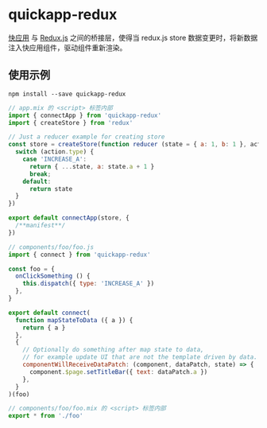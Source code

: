 # quickapp-redux

[快应用](https://www.quickapp.cn/) 与 [Redux.js](http://redux.js.org/) 之间的桥接层，使得当 redux.js store 数据变更时，将新数据注入快应用组件，驱动组件重新渲染。

## 使用示例

`npm install --save quickapp-redux`

```javascript
// app.mix 的 <script> 标签内部
import { connectApp } from 'quickapp-redux'
import { createStore } from 'redux'

// Just a reducer example for creating store
const store = createStore(function reducer (state = { a: 1, b: 1 }, action){
  switch (action.type) {
    case 'INCREASE_A':
      return { ...state, a: state.a + 1 }
      break;
    default:
      return state
  }
})

export default connectApp(store, {
  /**manifest**/
})
```

```javascript
// components/foo/foo.js
import { connect } from 'quickapp-redux'

const foo = {
  onClickSomething () {
    this.dispatch({ type: 'INCREASE_A' })
  },
}

export default connect(
  function mapStateToData ({ a }) {
    return { a }
  },
  {
    // Optionally do something after map state to data,
    // for example update UI that are not the template driven by data.
    componentWillReceiveDataPatch: (component, dataPatch, state) => {
      component.$page.setTitleBar({ text: dataPatch.a })
    },
  }
)(foo)
```

```javascript
// components/foo/foo.mix 的 <script> 标签内部
export * from './foo'
```
